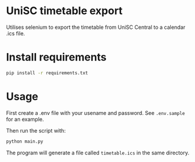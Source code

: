 # UniSC timetable export
Utilises selenium to export the timetable from UniSC Central to a calendar .ics file.

# Install requirements
```bash
pip install -r requirements.txt
```

# Usage
First create a .env file with your usename and password. See `.env.sample` for an example.

Then run the script with:
```bash
python main.py
```

The program will generate a file called `timetable.ics` in the same directory.
